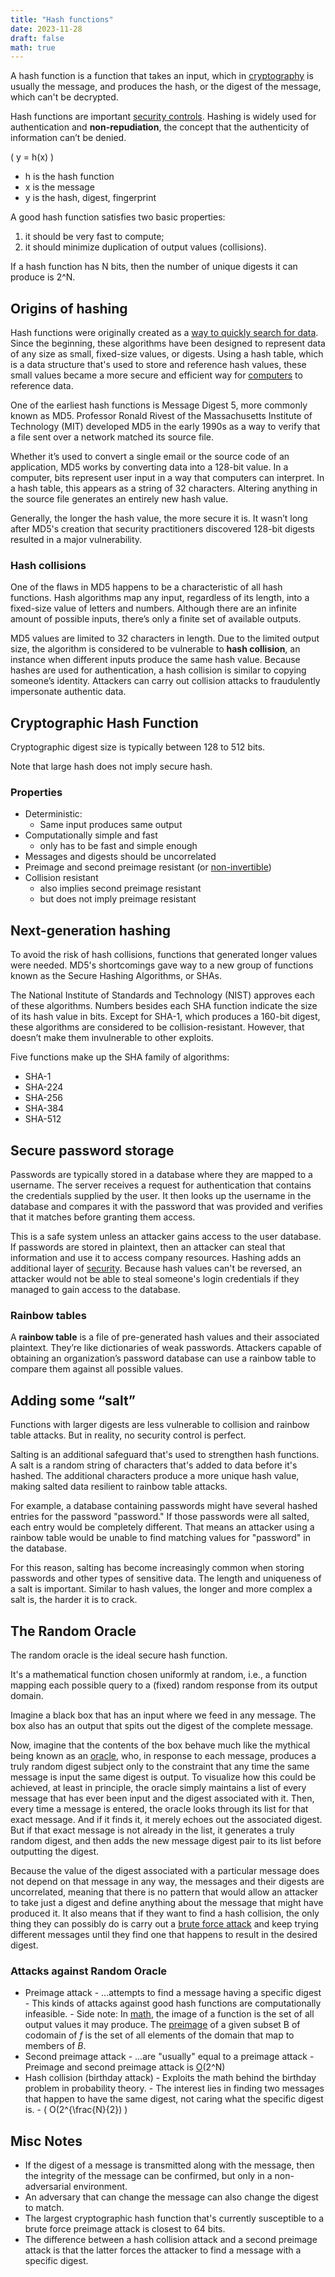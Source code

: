 ```yaml
---
title: "Hash functions"
date: 2023-11-28
draft: false
math: true
---
```


A hash function is a function that takes an input,
which in [cryptography](/cryptography) is usually the message,
and produces the hash, or the digest of the message,
which can't be decrypted.

Hash functions are important [security controls](/security-controls).
Hashing is widely used for authentication and **non-repudiation**, the
concept that the authenticity of information can’t be denied.


\( y = h(x) \)

- h is the hash function
- x is the message
- y is the hash, digest, fingerprint


A good hash function satisfies two basic properties:
1. it should be very fast to compute;
2. it should minimize duplication of output values (collisions).

If a hash function has N bits,
then the number of unique digests it can produce is 2^N.

## Origins of hashing

Hash functions were originally created as a
[way to quickly search for data](/data-management).
Since the beginning, these algorithms have been
designed to represent data of any size as small, fixed-size values, or
digests. Using a hash table, which is a data structure that's used to
store and reference hash values, these small values became a more secure
and efficient way for [computers](/computer) to reference data.

One of the earliest hash functions is Message Digest 5, more commonly
known as MD5. Professor Ronald Rivest of the Massachusetts Institute of
Technology (MIT) developed MD5 in the early 1990s as a way to verify
that a file sent over a network matched its source file.

Whether it’s used to convert a single email or the source code of an
application, MD5 works by converting data into a 128-bit value. In a
computer, bits represent user input in a way that computers can
interpret. In a hash table, this appears as a string of 32 characters.
Altering anything in the source file generates an entirely new hash
value.

Generally, the longer the hash value, the more secure it is. It wasn’t
long after MD5's creation that security practitioners discovered 128-bit
digests resulted in a major vulnerability.

### Hash collisions

One of the flaws in MD5 happens to be a characteristic of all hash
functions. Hash algorithms map any input, regardless of its length, into
a fixed-size value of letters and numbers. Although there are an
infinite amount of possible inputs, there’s only a finite set of
available outputs.

MD5 values are limited to 32 characters in length. Due to the limited
output size, the algorithm is considered to be vulnerable to **hash
collision**, an instance when different inputs produce the same hash
value. Because hashes are used for authentication, a hash collision is
similar to copying someone’s identity. Attackers can carry out collision
attacks to fraudulently impersonate authentic data.

## Cryptographic Hash Function

Cryptographic digest size is typically between 128 to 512 bits.

Note that large hash does not imply secure hash.

### Properties

- Deterministic:
    - Same input produces same output
- Computationally simple and fast
    - only has to be fast and simple enough
- Messages and digests should be uncorrelated
- Preimage and second preimage resistant (or [non-invertible](https://en.wikipedia.org/wiki/One-way_function))
- Collision resistant
    - also implies second preimage resistant
    - but does not imply preimage resistant

## Next-generation hashing

To avoid the risk of hash collisions, functions that generated longer
values were needed. MD5's shortcomings gave way to a new group of
functions known as the Secure Hashing Algorithms, or SHAs.

The National Institute of Standards and Technology (NIST) approves each
of these algorithms. Numbers besides each SHA function indicate the size
of its hash value in bits. Except for SHA-1, which produces a 160-bit
digest, these algorithms are considered to be collision-resistant.
However, that doesn’t make them invulnerable to other exploits.

Five functions make up the SHA family of algorithms:

- SHA-1
- SHA-224
- SHA-256
- SHA-384
- SHA-512

## Secure password storage

Passwords are typically stored in a database where they are mapped to a
username. The server receives a request for authentication that contains
the credentials supplied by the user. It then looks up the username in
the database and compares it with the password that was provided and
verifies that it matches before granting them access.

This is a safe system unless an attacker gains access to the user
database. If passwords are stored in plaintext, then an attacker can
steal that information and use it to access company resources. Hashing
adds an additional layer of [security](/security).
Because hash values can't be
reversed, an attacker would not be able to steal someone's login
credentials if they managed to gain access to the database.

### Rainbow tables

A **rainbow table** is a file of pre-generated hash values and their
associated plaintext. They’re like dictionaries of weak passwords.
Attackers capable of obtaining an organization’s password database can
use a rainbow table to compare them against all possible values.

## Adding some “salt”

Functions with larger digests are less vulnerable to collision and
rainbow table attacks. But in reality, no security control is perfect.

Salting is an additional safeguard that's used to strengthen hash
functions. A salt is a random string of characters that's added to data
before it's hashed. The additional characters produce a more unique hash
value, making salted data resilient to rainbow table attacks.

For example, a database containing passwords might have several hashed
entries for the password "password." If those passwords were all salted,
each entry would be completely different. That means an attacker using a
rainbow table would be unable to find matching values for "password" in
the database.

For this reason, salting has become increasingly common when storing
passwords and other types of sensitive data. The length and uniqueness
of a salt is important. Similar to hash values, the longer and more
complex a salt is, the harder it is to crack.

## The Random Oracle

The random oracle is the ideal secure hash function.

It's a mathematical function chosen uniformly at random, i.e., a
function mapping each possible query to a (fixed) random response from
its output domain.

Imagine a black box that has an input where we feed in any message. The
box also has an output that spits out the digest of the complete
message.

Now, imagine that the contents of the box behave much like the mythical
being known as an
[oracle](https://www.britannica.com/topic/oracle-religion), who, in
response to each message, produces a truly random digest subject only to
the constraint that any time the same message is input the same digest
is output. To visualize how this could be achieved, at least in
principle, the oracle simply maintains a list of every message that has
ever been input and the digest associated with it. Then, every time a
message is entered, the oracle looks through its list for that exact
message. And if it finds it, it merely echoes out the associated digest.
But if that exact message is not already in the list, it generates a
truly random digest, and then adds the new message digest pair to its
list before outputting the digest.

Because the value of the digest associated with a particular message
does not depend on that message in any way, the messages and their
digests are uncorrelated, meaning that there is no pattern that would
allow an attacker to take just a digest and define anything about the
message that might have produced it. It also means that if they want to
find a hash collision, the only thing they can possibly do is carry out
a [brute force attack](/brute-force-attack) and keep trying different messages until they find
one that happens to result in the desired digest.

### Attacks against Random Oracle

- Preimage attack
        - ...attempts to find a message having a specific digest
        - This kinds of attacks against good hash functions are
          computationally infeasible.
        - Side note: In [math](/math), the image of a function is the
          set of all output values it may produce. The
          [preimage](https://www.khanacademy.org/math/linear-algebra/matrix-transformations/linear-transformations/v/preimage-of-a-set)
          of a given subset B of codomain of *f* is the set of
          all elements of the domain that map to members of *B*.
- Second preimage attack
        - ...are "usually" equal to a preimage attack
        - Preimage and second preimage attack is
        [O](https://en.wikipedia.org/wiki/Big_O_notation)(2^N)
- Hash collision (birthday attack)
        - Exploits the math behind the birthday problem in probability
          theory.
        - The interest lies in finding two messages that happen to have
          the same digest, not caring what the specific digest is.
        - \( O(2^{\frac{N}{2}) \)

## Misc Notes

- If the digest of a message is transmitted along with the message, then
  the integrity of the message can be confirmed, but only in a
  non-adversarial environment.
- An adversary that can change the message can also change the digest to
  match.
- The largest cryptographic hash function that's currently susceptible
  to a brute force preimage attack is closest to 64 bits.
- The difference between a hash collision attack and a second preimage
  attack is that the latter forces the attacker to find a message with a
  specific digest.
